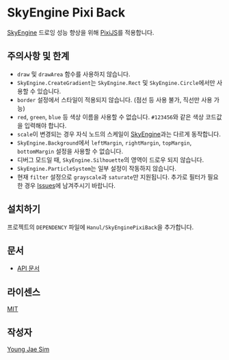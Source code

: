 # SkyEngine Pixi Back
[SkyEngine](http://skyengine.uppercase.io/) 드로잉 성능 향상을 위해 [PixiJS](http://www.pixijs.com/)를 적용합니다.

## 주의사항 및 한계
* `draw` 및 `drawArea` 함수를 사용하지 않습니다.
* `SkyEngine.CreateGradient`는 `SkyEngine.Rect` 및 `SkyEngine.Circle`에서만 사용할 수 있습니다.
* `border` 설정에서 스타일이 적용되지 않습니다. (점선 등 사용 불가, 직선만 사용 가능)
* `red`, `green`, `blue` 등 색상 이름을 사용할 수 없습니다. `#123456`와 같은 색상 코드값을 입력해야 합니다.
* `scale`이 변경되는 경우 자식 노드의 스케일이 [SkyEngine](http://skyengine.uppercase.io/)과는 다르게 동작합니다.
* `SkyEngine.Background`에서 `leftMargin`, `rightMargin`, `topMargin`, `bottomMargin` 설정을 사용할 수 없습니다.
* 디버그 모드일 때, `SkyEngine.Silhouette`의 영역이 드로우 되지 않습니다.
* `SkyEngine.ParticleSystem`는 일부 설정이 작동하지 않습니다.
* 현재 `filter` 설정으로 `grayscale`과 `saturate`만 지원됩니다. 추가로 필터가 필요한 경우 [Issues](https://github.com/Hanul/SkyEnginePixiBack/issues)에 남겨주시기 바랍니다.

## 설치하기
프로젝트의 `DEPENDENCY` 파일에 `Hanul/SkyEnginePixiBack`을 추가합니다.

## 문서
* [API 문서](API/README.md)

## 라이센스
[MIT](LICENSE)

## 작성자
[Young Jae Sim](https://github.com/Hanul)